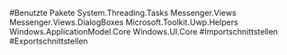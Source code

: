 #Benutzte Pakete
System.Threading.Tasks
Messenger.Views
Messenger.Views.DialogBoxes
Microsoft.Toolkit.Uwp.Helpers
Windows.ApplicationModel.Core
Windows.UI.Core
#Importschnittstellen
#Exportschnittstellen
